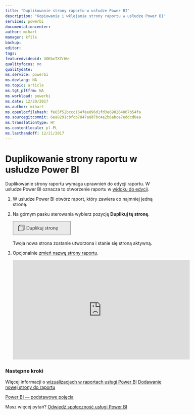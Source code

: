 ```yaml
---
title: "Duplikowanie strony raportu w usłudze Power BI"
description: "Kopiowanie i wklejanie strony raportu w usłudze Power BI"
services: powerbi
documentationcenter: 
author: mihart
manager: kfile
backup: 
editor: 
tags: 
featuredvideoid: UOKbxTXZrWw
qualityfocus: no
qualitydate: 
ms.service: powerbi
ms.devlang: NA
ms.topic: article
ms.tgt_pltfrm: NA
ms.workload: powerbi
ms.date: 12/20/2017
ms.author: mihart
ms.openlocfilehash: fe85f52bccc164fee896d1fd3e690264867b54fa
ms.sourcegitcommit: 6ea8291cbfcb7847a8d7bc4e2b6abce7eddcd0ea
ms.translationtype: HT
ms.contentlocale: pl-PL
ms.lasthandoff: 12/21/2017
---
```

# <a name="duplicate-a-report-page-in-power-bi"></a>Duplikowanie strony raportu w usłudze Power BI
Duplikowanie strony raportu wymaga uprawnień do edycji raportu. W usłudze Power BI oznacza to otworzenie raportu w [widoku do edycji](service-reading-view-and-editing-view.md). 


1. W usłudze Power BI otwórz raport, który zawiera co najmniej jedną stronę. 

2. Na górnym pasku sterowania wybierz pozycję **Duplikuj tę stronę**.
   
   ![](media/power-bi-report-copy-paste-page/pbi_duplicate_new.png)
   
   Twoja nowa strona zostanie utworzona i stanie się stroną aktywną.
3. Opcjonalnie [zmień nazwę strony raportu](service-rename.md).
   
   <iframe width="560" height="315" src="https://www.youtube.com/embed/UOKbxTXZrWw?list=PL1N57mwBHtN0JFoKSR0n-tBkUJHeMP2cP" frameborder="0" allowfullscreen></iframe>

### <a name="next-steps"></a>Następne kroki
Więcej informacji o [wizualizacjach w raportach usługi Power BI](power-bi-report-visualizations.md)
[Dodawanie nowej strony do raportu](power-bi-report-add-page.md) 

[Power BI — podstawowe pojęcia](service-basic-concepts.md) 

Masz więcej pytań? [Odwiedź społeczność usługi Power BI](http://community.powerbi.com/)

